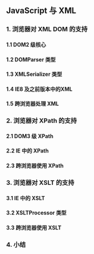 ## JavaScript 与 XML

### 1. 浏览器对 XML DOM 的支持

#### 1.1 DOM2 级核心

#### 1.2 DOMParser 类型

#### 1.3 XMLSerializer 类型

#### 1.4 IE8 及之前版本中的XML

#### 1.5 跨浏览器处理 XML

### 2. 浏览器对 XPath 的支持

#### 2.1 DOM3 级 XPath

#### 2.2 IE 中的 XPath

#### 2.3 跨浏览器使用 XPath

### 3. 浏览器对 XSLT 的支持

#### 3.1 IE 中的 XSLT

#### 3.2 XSLTProcessor 类型

#### 3.3 跨浏览器使用 XSLT

### 4. 小结